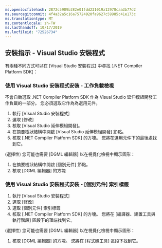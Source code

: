 ```yaml
---
ms.openlocfilehash: 2872c5909b382e01fdd231019a12970caa3b77d2
ms.sourcegitcommit: 4f4a32a5c16a75724920fa9627c59985c41e173c
ms.translationtype: MT
ms.contentlocale: zh-TW
ms.lasthandoff: 10/17/2019
ms.locfileid: "72526734"
---
```

## <a name="installation-instructions---visual-studio-installer"></a>安裝指示 - Visual Studio 安裝程式

有兩種不同方式可以在 [Visual Studio 安裝程式] 中尋找 [.NET Compiler Platform SDK]：

### <a name="install-using-the-visual-studio-installer---workloads-view"></a>使用 Visual Studio 安裝程式安裝 - 工作負載檢視

不會自動選取 .NET Compiler Platform SDK 作為 Visual Studio 延伸模組開發工作負載的一部分。 您必須選取它作為為選用元件。

1. 執行 [Visual Studio 安裝程式]
1. 選取 [修改]
1. 核取 [Visual Studio 延伸模組開發]。
1. 在摘要樹狀結構中開啟 [Visual Studio 延伸模組開發] 節點。
1. 核取 [.NET Compiler Platform SDK] 的方塊。 您將在選用元件下的最後處找到它。

(選擇性) 您可能也需要 [DGML 編輯器] 以在視覺化檢視中顯示圖形：

1. 在摘要樹狀結構中開啟 [個別元件] 節點。
1. 核取 [DGML 編輯器] 的方塊

### <a name="install-using-the-visual-studio-installer---individual-components-tab"></a>使用 Visual Studio 安裝程式安裝 - [個別元件] 索引標籤

1. 執行 [Visual Studio 安裝程式]
1. 選取 [修改]
1. 選取 [個別元件] 索引標籤
1. 核取 [.NET Compiler Platform SDK] 的方塊。 您將在 [編譯器、建置工具與執行階段] 區段下的頂端找到它。

(選擇性) 您可能也需要 [DGML 編輯器] 以在視覺化檢視中顯示圖形：

1. 核取 [DGML 編輯器] 的方塊。 您將在 [程式碼工具] 區段下找到它。
